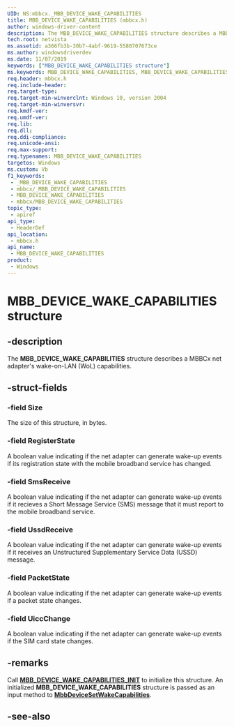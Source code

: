 ```yaml
---
UID: NS:mbbcx._MBB_DEVICE_WAKE_CAPABILITIES
title: MBB_DEVICE_WAKE_CAPABILITIES (mbbcx.h)
author: windows-driver-content
description: The MBB_DEVICE_WAKE_CAPABILITIES structure describes a MBBCx net adapter's wake-on-LAN (WoL) capabilities.
tech.root: netvista
ms.assetid: a366fb3b-30b7-4abf-9619-5580707673ce
ms.author: windowsdriverdev
ms.date: 11/07/2019
keywords: ["MBB_DEVICE_WAKE_CAPABILITIES structure"]
ms.keywords: MBB_DEVICE_WAKE_CAPABILITIES, MBB_DEVICE_WAKE_CAPABILITIES,
req.header: mbbcx.h
req.include-header: 
req.target-type: 
req.target-min-winverclnt: Windows 10, version 2004
req.target-min-winversvr: 
req.kmdf-ver: 
req.umdf-ver: 
req.lib: 
req.dll: 
req.ddi-compliance: 
req.unicode-ansi: 
req.max-support: 
req.typenames: MBB_DEVICE_WAKE_CAPABILITIES
targetos: Windows
ms.custom: Vb
f1_keywords:
 - _MBB_DEVICE_WAKE_CAPABILITIES
 - mbbcx/_MBB_DEVICE_WAKE_CAPABILITIES
 - MBB_DEVICE_WAKE_CAPABILITIES
 - mbbcx/MBB_DEVICE_WAKE_CAPABILITIES
topic_type:
 - apiref
api_type:
 - HeaderDef
api_location:
 - mbbcx.h
api_name:
 - MBB_DEVICE_WAKE_CAPABILITIES
product:
 - Windows
---
```


# MBB_DEVICE_WAKE_CAPABILITIES structure


## -description

The **MBB_DEVICE_WAKE_CAPABILITIES** structure describes a MBBCx net adapter's wake-on-LAN (WoL) capabilities.

## -struct-fields

### -field Size

The size of this structure, in bytes.

### -field RegisterState

A boolean value indicating if the net adapter can generate wake-up events if its registration state with the mobile broadband service has changed.

### -field SmsReceive

A boolean value indicating if the net adapter can generate wake-up events if it recieves a Short Message Service (SMS) message that it must report to the mobile broadband service.

### -field UssdReceive

A boolean value indicating if the net adapter can generate wake-up events if it receives an Unstructured Supplementary Service Data (USSD) message.

### -field PacketState

A boolean value indicating if the net adapter can generate wake-up events if a packet state changes.

### -field UiccChange

 
A boolean value indicating if the net adapter can generate wake-up events if the SIM card state changes.

## -remarks

Call [**MBB_DEVICE_WAKE_CAPABILITIES_INIT**](../mbbcx/nf-mbbcx-mbb_device_wake_capabilities_init.md) to initialize this structure. An initialized **MBB_DEVICE_WAKE_CAPABILITIES** structure is passed as an input method to [**MbbDeviceSetWakeCapabilities**](../mbbcx/nf-mbbcx-mbbdevicesetwakecapabilities.md).

## -see-also

